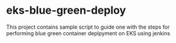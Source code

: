 # eks-blue-green-deploy
This project contains sample script to guide one with the steps for performing blue green container deplpyment on EKS using jenkins
